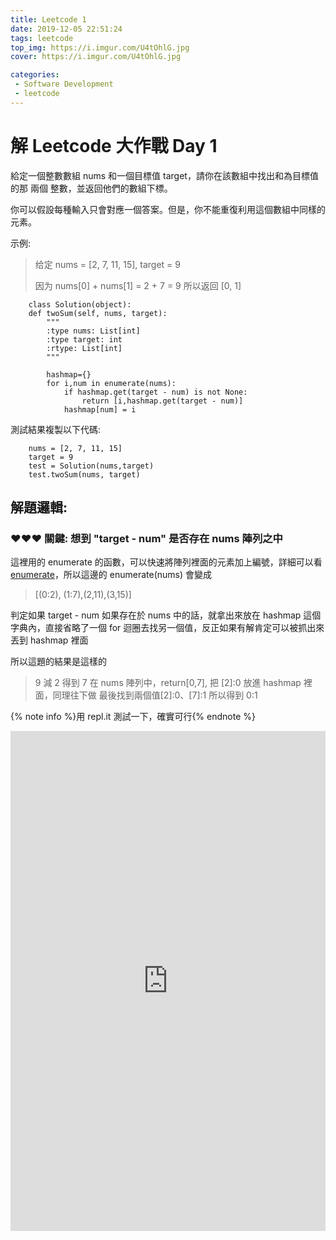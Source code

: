 ```yaml
---
title: Leetcode 1
date: 2019-12-05 22:51:24
tags: leetcode
top_img: https://i.imgur.com/U4tOhlG.jpg
cover: https://i.imgur.com/U4tOhlG.jpg

categories:
 - Software Development
 - leetcode
---
```



# 解 Leetcode 大作戰 Day 1

給定一個整數數組 nums 和一個目標值 target，請你在該數組中找出和為目標值的那 兩個 整數，並返回他們的數組下標。

你可以假設每種輸入只會對應一個答案。但是，你不能重復利用這個數組中同樣的元素。

示例:


> 给定 nums = [2, 7, 11, 15], target = 9
>
>因为 nums[0] + nums[1] = 2 + 7 = 9
>所以返回 [0, 1]


~~~
	class Solution(object):
    def twoSum(self, nums, target):
        """
        :type nums: List[int]
        :type target: int
        :rtype: List[int]
        """

        hashmap={}
        for i,num in enumerate(nums):
            if hashmap.get(target - num) is not None:
                return [i,hashmap.get(target - num)]
            hashmap[num] = i
~~~

測試結果複製以下代碼:
~~~
	nums = [2, 7, 11, 15]
	target = 9
	test = Solution(nums,target)
	test.twoSum(nums, target)
~~~

## 解題邏輯:

### ❤❤❤ 關鍵: 想到 "target - num" 是否存在 nums 陣列之中

這裡用的 enumerate 的函數，可以快速將陣列裡面的元素加上編號，詳細可以看 [enumerate](https://www.runoob.com/python/python-func-enumerate.html)，所以這邊的 enumerate(nums) 會變成 
> [(0:2), (1:7),(2,11),(3,15)]


判定如果 target - num 如果存在於 nums 中的話，就拿出來放在 hashmap 這個字典內，直接省略了一個 for 迴圈去找另一個值，反正如果有解肯定可以被抓出來丟到 hashmap 裡面 

所以這題的結果是這樣的


> 9 減 2 得到 7 在 nums 陣列中，return[0,7], 把 [2]:0 放進 hashmap 裡面，同理往下做
> 最後找到兩個值[2]:0、[7]:1
> 所以得到 0:1
	

{% note info %}用 repl.it 測試一下，確實可行{% endnote %}

<iframe height="800px" width="100%" src="https://repl.it/@Daekony/WirySilverChapters?lite=true" scrolling="no" frameborder="no" allowtransparency="true" allowfullscreen="true" sandbox="allow-forms allow-pointer-lock allow-popups allow-same-origin allow-scripts allow-modals"></iframe>